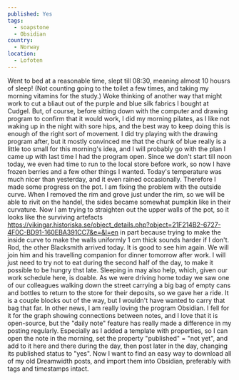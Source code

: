 ```yaml
---
published: Yes
tags:
  - soapstone
  - Obsidian
country:
  - Norway
location:
  - Lofoten
---
```

Went to bed at a reasonable time, slept till 08:30, meaning almost 10 housrs of sleep! (Not counting going to the toilet a few times, and taking my morning vitamins for the study.) Woke thinking of another way that might work to cut a bliaut out of the purple and blue silk fabrics I bought at Cudgel. 
But, of course, before sitting down with the computer and drawing program to confirm that it would work, I did my morning pilates, as I like not waking up in the night with sore hips, and the best way to keep doing this is enough of the right sort of movement.
I did try playing with the drawing program after, but it mostly convinced me that the chunk of blue really is a little too small for this morning's idea, and I will probably go with the plan I came up with last time I had the program open.
Since we don't start till noon today,  we even had time to run to the local store before work, so now I have frozen berries and a few other things I wanted.
Today's temperature was much nicer than yesterday, and it even rained occasionally. 
Therefore I made some progress on the pot. I am fixing the problem with the outside curve. When I removed the rim and grove just under the rim, so we will be able to rivit on the handel, the sides became somewhat pumpkin like in their curvature. Now I am trying to straighten out the upper walls of the pot, so it looks like the surviving artefacts https://vikingar.historiska.se/object_details.php?object=21F214B2-6727-4F0C-BD91-160EBA391CC7&e=&l=en in part because trying to make the inside curve to make the walls uniformly 1 cm thick sounds harder if I don't. 
Rod, the other Blacksmith arrived today. It is good to see him again. We will join him and his travelling companion for dinner tomorrow after work. I will just need to try not to eat during the second half of the day, to make it possible to be hungry thst late. Sleeping in may also help, which, given our work schedule here, is doable.
As we were driving home today we saw one of our colleagues walking down the street carrying a big bag of empty cans and bottles to return to the store for their deposits, so we gave her a ride. It is a couple blocks out of the way, but I wouldn't have wanted to carry that bag that far.
In other news, I am really loving the program Obsidian. I fell for it for the graph showing connections between notes, and I love that it is open-source, but the "daily note" feature has really made a difference in my posting regularly. Especially as I added a template with properties, so I can open the note in the morning, set the property "published" = "not yet", and add to it here and there during the day, then post later in the day, changing its published status to "yes".
Now I want to find an easy way to download all of my old Dreamwidth posts, and import them into Obsidian, preferably with tags and timestamps intact.
